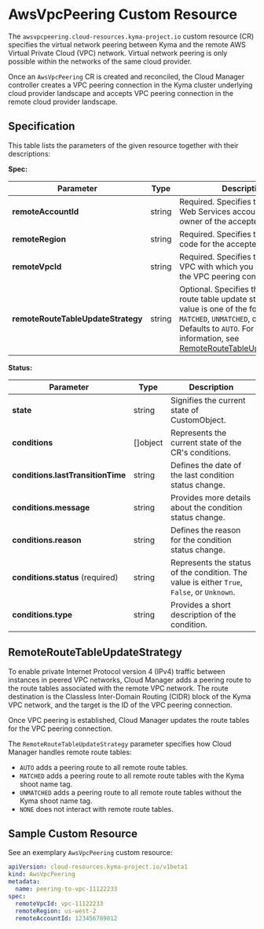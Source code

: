# AwsVpcPeering Custom Resource

The `awsvpcpeering.cloud-resources.kyma-project.io` custom resource (CR) specifies the virtual network peering between Kyma and the remote AWS Virtual Private Cloud (VPC) network. Virtual network peering is only possible within the networks of the same cloud provider.

Once an `AwsVpcPeering` CR is created and reconciled, the Cloud Manager controller creates a VPC peering connection in the Kyma cluster underlying cloud provider landscape and accepts VPC peering connection in the remote cloud provider landscape.

## Specification

This table lists the parameters of the given resource together with their descriptions:

**Spec:**

| Parameter                          | Type   | Description                                                                                                                      |
|------------------------------------|--------|----------------------------------------------------------------------------------------------------------------------------------|
| **remoteAccountId**                | string | Required. Specifies the Amazon Web Services account ID of the owner of the accepter VPC.                                         |
| **remoteRegion**                   | string | Required. Specifies the Region code for the accepter VPC.                                                                        |
| **remoteVpcId**                    | string | Required. Specifies the ID of the VPC with which you are creating the VPC peering connection                                     |
| **remoteRouteTableUpdateStrategy** | string | Optional. Specifies the remote route table update strategy. The value is one of the following: `AUTO`, `MATCHED`, `UNMATCHED`, or `NONE`. Defaults to `AUTO`. For more information, see [RemoteRouteTableUpdateStrategy](#RemoteRouteTableUpdateStrategy). <!-- markdown-link-check-disable-line --> |

**Status:**

| Parameter                         | Type       | Description                                                                                 |
|-----------------------------------|------------|---------------------------------------------------------------------------------------------|
| **state**                         | string     | Signifies the current state of CustomObject.                                                |
| **conditions**                    | \[\]object | Represents the current state of the CR's conditions.                                        |
| **conditions.lastTransitionTime** | string     | Defines the date of the last condition status change.                                       |
| **conditions.message**            | string     | Provides more details about the condition status change.                                    |
| **conditions.reason**             | string     | Defines the reason for the condition status change.                                         |
| **conditions.status** (required)  | string     | Represents the status of the condition. The value is either `True`, `False`, or `Unknown`.  |
| **conditions.type**               | string     | Provides a short description of the condition.                                              |

## RemoteRouteTableUpdateStrategy

To enable private Internet Protocol version 4 (IPv4) traffic between instances in peered VPC networks, Cloud Manager adds a peering route to the route tables associated with the remote VPC network. The route destination is the Classless Inter-Domain Routing (CIDR) block of the Kyma VPC network, and the target is the ID of the VPC peering connection.

Once VPC peering is established, Cloud Manager updates the route tables for the VPC peering connection. 

The `RemoteRouteTableUpdateStrategy` parameter specifies how Cloud Manager handles remote route tables:
- `AUTO` adds a peering route to all remote route tables.
- `MATCHED` adds a peering route to all remote route tables with the Kyma shoot name tag.
- `UNMATCHED` adds a peering route to all remote route tables without the Kyma shoot name tag.
- `NONE` does not interact with remote route tables.

## Sample Custom Resource

See an exemplary `AwsVpcPeering` custom resource:

```yaml
apiVersion: cloud-resources.kyma-project.io/v1beta1
kind: AwsVpcPeering
metadata:
  name: peering-to-vpc-11122233
spec:
  remoteVpcId: vpc-11122233
  remoteRegion: us-west-2
  remoteAccountId: 123456789012
```
